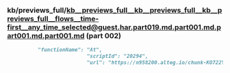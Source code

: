 ### kb/previews_full/kb__previews_full__kb__previews_full__kb__previews_full__flows__time-first__any_time_selected@guest.har.part019.md.part001.md.part001.md.part001.md (part 002)

```md
          "functionName": "At",
                          "scriptId": "20294",
                          "url": "https://n958200.alteg.io/chunk-KO722YSM.js",
```

```
